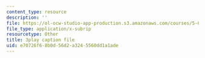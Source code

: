 ```yaml
---
content_type: resource
description: ''
file: https://ol-ocw-studio-app-production.s3.amazonaws.com/courses/5-07sc-biological-chemistry-i-fall-2013/e70726f68b0d56d2a3245560dd1a1ade_taCtV7gVKdI.vtt
file_type: application/x-subrip
resourcetype: Other
title: 3play caption file
uid: e70726f6-8b0d-56d2-a324-5560dd1a1ade
---
```

